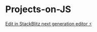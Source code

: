 # Projects-on-JS

[Edit in StackBlitz next generation editor ⚡️](https://stackblitz.com/~/github.com/AnandPrakash21/Projects-on-JS)